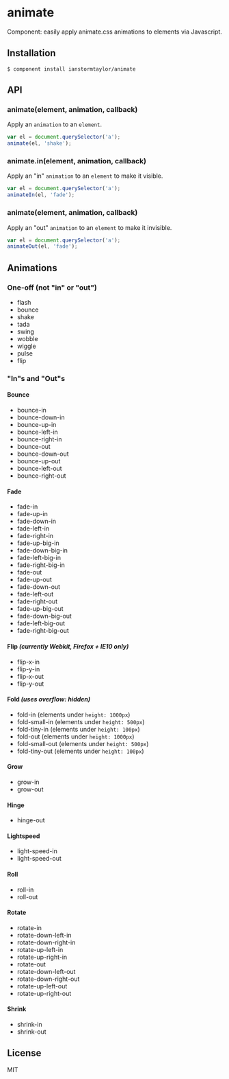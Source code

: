 
# animate

  Component: easily apply animate.css animations to elements via Javascript.

## Installation

    $ component install ianstormtaylor/animate

## API

### animate(element, animation, callback)

  Apply an `animation` to an `element`.

  ```js
  var el = document.querySelector('a');
  animate(el, 'shake');
  ```

### animate.in(element, animation, callback)

  Apply an "in" `animation` to an `element` to make it visible.

  ```js
  var el = document.querySelector('a');
  animateIn(el, 'fade');
  ```

### animate(element, animation, callback)

  Apply an "out" `animation` to an `element` to make it invisible.

  ```js
  var el = document.querySelector('a');
  animateOut(el, 'fade');
  ```


## Animations

### One-off (not "in" or "out")

  * flash
  * bounce
  * shake
  * tada
  * swing
  * wobble
  * wiggle
  * pulse
  * flip


### "In"s and "Out"s

#### Bounce
  * bounce-in
  * bounce-down-in
  * bounce-up-in
  * bounce-left-in
  * bounce-right-in
  * bounce-out
  * bounce-down-out
  * bounce-up-out
  * bounce-left-out
  * bounce-right-out

#### Fade
  * fade-in
  * fade-up-in
  * fade-down-in
  * fade-left-in
  * fade-right-in
  * fade-up-big-in
  * fade-down-big-in
  * fade-left-big-in
  * fade-right-big-in
  * fade-out
  * fade-up-out
  * fade-down-out
  * fade-left-out
  * fade-right-out
  * fade-up-big-out
  * fade-down-big-out
  * fade-left-big-out
  * fade-right-big-out

#### Flip _(currently Webkit, Firefox + IE10 only)_
  * flip-x-in
  * flip-y-in
  * flip-x-out
  * flip-y-out

#### Fold _(uses overflow: hidden)_
  * fold-in (elements under `height: 1000px`)
  * fold-small-in (elements under `height: 500px`)
  * fold-tiny-in (elements under `height: 100px`)
  * fold-out (elements under `height: 1000px`)
  * fold-small-out (elements under `height: 500px`)
  * fold-tiny-out (elements under `height: 100px`)

#### Grow
  * grow-in
  * grow-out

#### Hinge
  * hinge-out

#### Lightspeed
  * light-speed-in
  * light-speed-out

#### Roll
  * roll-in
  * roll-out

#### Rotate
  * rotate-in
  * rotate-down-left-in
  * rotate-down-right-in
  * rotate-up-left-in
  * rotate-up-right-in
  * rotate-out
  * rotate-down-left-out
  * rotate-down-right-out
  * rotate-up-left-out
  * rotate-up-right-out

#### Shrink
  * shrink-in
  * shrink-out


## License

  MIT
